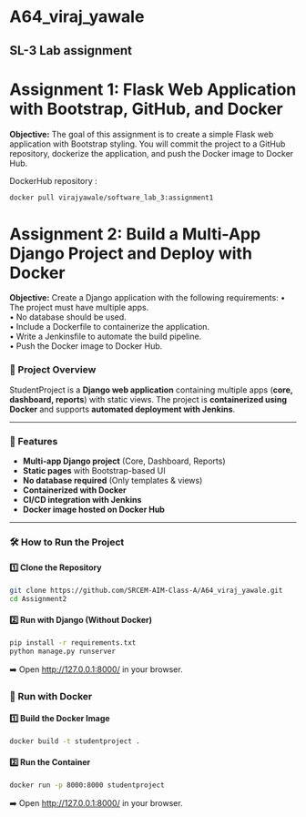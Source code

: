 # A64_viraj_yawale
<h2>SL-3 Lab assignment</h2>

# **Assignment 1: Flask Web Application with Bootstrap, GitHub, and Docker**


**Objective:** 
The goal of this assignment is to create a simple Flask web application with Bootstrap
styling. You will commit the project to a GitHub repository, dockerize the application, and
push the Docker image to Docker Hub.

DockerHub repository : 
```bash 
docker pull virajyawale/software_lab_3:assignment1 
```

# **Assignment 2: Build a Multi-App Django Project and Deploy with Docker**

**Objective:** 
Create a Django application with the following requirements:
• The project must have multiple apps.<br>
• No database should be used.<br>
• Include a Dockerfile to containerize the application.<br>
• Write a Jenkinsfile to automate the build pipeline.<br>
• Push the Docker image to Docker Hub.<br>



### 📌 Project Overview  
StudentProject is a **Django web application** containing multiple apps (**core, dashboard, reports**) with static views. The project is **containerized using Docker** and supports **automated deployment with Jenkins**.  

---

### 🚀 Features  
- **Multi-app Django project** (Core, Dashboard, Reports)  
- **Static pages** with Bootstrap-based UI  
- **No database required** (Only templates & views)  
- **Containerized with Docker**  
- **CI/CD integration with Jenkins**  
- **Docker image hosted on Docker Hub**  

---

### 🛠 How to Run the Project  

#### **1️⃣ Clone the Repository**  
```sh
git clone https://github.com/SRCEM-AIM-Class-A/A64_viraj_yawale.git
cd Assignment2
```

#### **2️⃣ Run with Django (Without Docker)**
```sh
pip install -r requirements.txt
python manage.py runserver
```
➡️ Open http://127.0.0.1:8000/ in your browser.

### 🐳 Run with Docker
#### **1️⃣ Build the Docker Image**
```sh
docker build -t studentproject .
```

#### **2️⃣ Run the Container**
```sh
docker run -p 8000:8000 studentproject
```

➡️ Open http://127.0.0.1:8000/ in your browser.

